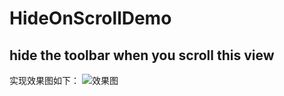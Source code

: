 # HideOnScrollDemo
hide the toolbar when you scroll this view
-
实现效果图如下：
![效果图](http://img.my.csdn.net/uploads/201504/02/1427986621_3579.gif)
